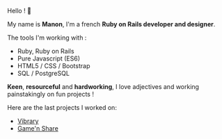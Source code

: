 Hello !  🔆

My name is **Manon**, I'm a french **Ruby on Rails developer and designer**.

The tools I'm working with :

- Ruby, Ruby on Rails
- Pure Javascript (ES6)
- HTML5 / CSS / Bootstrap
- SQL / PostgreSQL



**Keen**, **resourceful** and **hardworking**, I love adjectives and working painstakingly on fun projects !

Here are the last projects I worked on:

- [Vibrary](https://github.com/clementlemoigne/vibrary)
- [Game'n Share](https://github.com/DorianGC-G/game-n-share)
